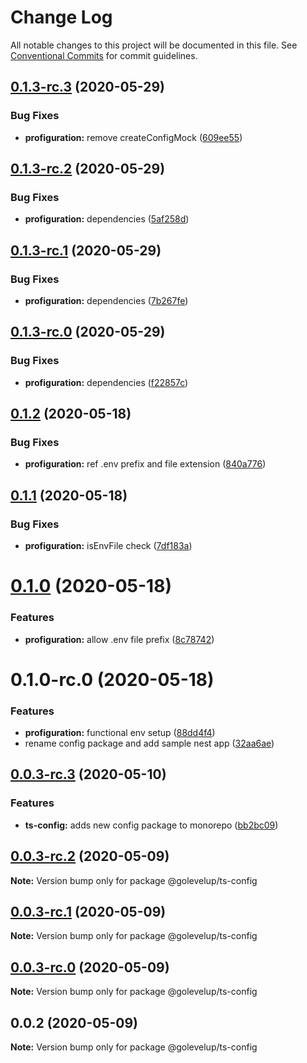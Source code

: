# Change Log

All notable changes to this project will be documented in this file.
See [Conventional Commits](https://conventionalcommits.org) for commit guidelines.

## [0.1.3-rc.3](https://github.com/golevelup/ts-ecosystem/compare/@golevelup/profiguration@0.1.3-rc.2...@golevelup/profiguration@0.1.3-rc.3) (2020-05-29)

### Bug Fixes

- **profiguration:** remove createConfigMock ([609ee55](https://github.com/golevelup/ts-ecosystem/commit/609ee55c644155f43e11cfcc7b3701000eb9f877))

## [0.1.3-rc.2](https://github.com/golevelup/ts-ecosystem/compare/@golevelup/profiguration@0.1.3-rc.1...@golevelup/profiguration@0.1.3-rc.2) (2020-05-29)

### Bug Fixes

- **profiguration:** dependencies ([5af258d](https://github.com/golevelup/ts-ecosystem/commit/5af258d4fb33b1e115003957b2e166fdea59976a))

## [0.1.3-rc.1](https://github.com/golevelup/ts-ecosystem/compare/@golevelup/profiguration@0.1.3-rc.0...@golevelup/profiguration@0.1.3-rc.1) (2020-05-29)

### Bug Fixes

- **profiguration:** dependencies ([7b267fe](https://github.com/golevelup/ts-ecosystem/commit/7b267fe68e177ffff62a1ace74597eba12e582c4))

## [0.1.3-rc.0](https://github.com/golevelup/ts-ecosystem/compare/@golevelup/profiguration@0.1.2...@golevelup/profiguration@0.1.3-rc.0) (2020-05-29)

### Bug Fixes

- **profiguration:** dependencies ([f22857c](https://github.com/golevelup/ts-ecosystem/commit/f22857c7eb30db46b686c2c3840879e1b201e1e4))

## [0.1.2](https://github.com/golevelup/ts-ecosystem/compare/@golevelup/profiguration@0.1.1...@golevelup/profiguration@0.1.2) (2020-05-18)

### Bug Fixes

- **profiguration:** ref .env prefix and file extension ([840a776](https://github.com/golevelup/ts-ecosystem/commit/840a776077d92d4f97534fb15dccc1be4e80fe69))

## [0.1.1](https://github.com/golevelup/ts-ecosystem/compare/@golevelup/profiguration@0.1.0...@golevelup/profiguration@0.1.1) (2020-05-18)

### Bug Fixes

- **profiguration:** isEnvFile check ([7df183a](https://github.com/golevelup/ts-ecosystem/commit/7df183a101622125462dc5b451a11fd7c94b2406))

# [0.1.0](https://github.com/golevelup/ts-ecosystem/compare/@golevelup/profiguration@0.1.0-rc.0...@golevelup/profiguration@0.1.0) (2020-05-18)

### Features

- **profiguration:** allow .env file prefix ([8c78742](https://github.com/golevelup/ts-ecosystem/commit/8c787427b182c9e7a1aaf054234bb0fa47aedf97))

# 0.1.0-rc.0 (2020-05-18)

### Features

- **profiguration:** functional env setup ([88dd4f4](https://github.com/golevelup/ts-ecosystem/commit/88dd4f46021511e48a4cdb99d186f99a8170426d))
- rename config package and add sample nest app ([32aa6ae](https://github.com/golevelup/ts-ecosystem/commit/32aa6ae96f421d7d96a8100bc9549e976c05424d))

## [0.0.3-rc.3](https://github.com/golevelup/ts-ecosystem/compare/@golevelup/ts-config@0.0.3-rc.2...@golevelup/ts-config@0.0.3-rc.3) (2020-05-10)

### Features

- **ts-config:** adds new config package to monorepo ([bb2bc09](https://github.com/golevelup/ts-ecosystem/commit/bb2bc09c7bd8172e8e9ae68c87738df7711199d2))

## [0.0.3-rc.2](https://github.com/golevelup/ts-ecosystem/compare/@golevelup/ts-config@0.0.3-rc.1...@golevelup/ts-config@0.0.3-rc.2) (2020-05-09)

**Note:** Version bump only for package @golevelup/ts-config

## [0.0.3-rc.1](https://github.com/golevelup/ts-ecosystem/compare/@golevelup/ts-config@0.0.3-rc.0...@golevelup/ts-config@0.0.3-rc.1) (2020-05-09)

**Note:** Version bump only for package @golevelup/ts-config

## [0.0.3-rc.0](https://github.com/golevelup/ts-ecosystem/compare/@golevelup/ts-config@0.0.2...@golevelup/ts-config@0.0.3-rc.0) (2020-05-09)

**Note:** Version bump only for package @golevelup/ts-config

## 0.0.2 (2020-05-09)

**Note:** Version bump only for package @golevelup/ts-config
